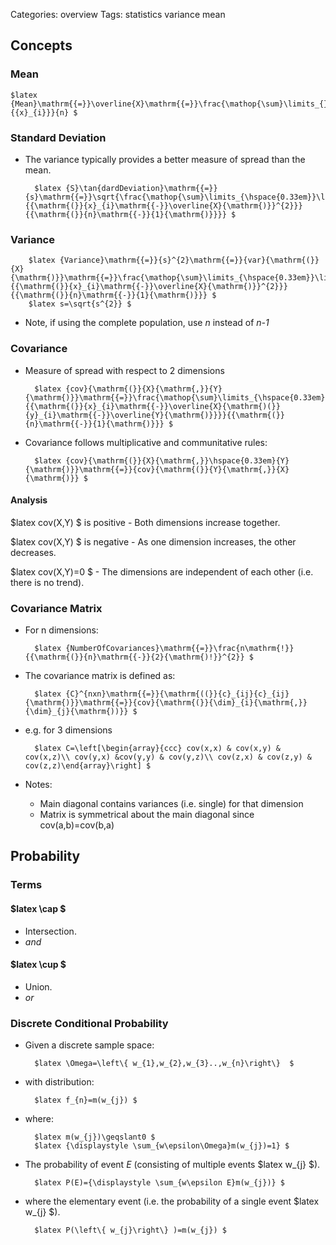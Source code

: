 Categories: overview 
Tags: statistics
      variance
      mean

## Concepts

### Mean

    $latex {Mean}\mathrm{{=}}\overline{X}\mathrm{{=}}\frac{\mathop{\sum}\limits_{}\limits^{n}{{x}_{i}}}{n} $

### Standard Deviation

- The variance typically provides a better measure of spread than the mean.

        $latex {S}\tan{dardDeviation}\mathrm{{=}}{s}\mathrm{{=}}\sqrt{\frac{\mathop{\sum}\limits_{\hspace{0.33em}}\limits^{n}{{\mathrm{(}}{x}_{i}\mathrm{{-}}\overline{X}{\mathrm{)}}^{2}}}{{\mathrm{(}}{n}\mathrm{{-}}{1}{\mathrm{)}}}} $

### Variance

        $latex {Variance}\mathrm{{=}}{s}^{2}\mathrm{{=}}{var}{\mathrm{(}}{X}{\mathrm{)}}\mathrm{{=}}\frac{\mathop{\sum}\limits_{\hspace{0.33em}}\limits^{n}{{\mathrm{(}}{x}_{i}\mathrm{{-}}\overline{X}{\mathrm{)}}^{2}}}{{\mathrm{(}}{n}\mathrm{{-}}{1}{\mathrm{)}}} $
        $latex s=\sqrt{s^{2}} $

- Note, if using the complete population, use *n* instead of *n-1*

### Covariance

- Measure of spread with respect to 2 dimensions

        $latex {cov}{\mathrm{(}}{X}{\mathrm{,}}{Y}{\mathrm{)}}\mathrm{{=}}\frac{\mathop{\sum}\limits_{\hspace{0.33em}}\limits^{n}{{\mathrm{(}}{x}_{i}\mathrm{{-}}\overline{X}{\mathrm{)(}}{y}_{i}\mathrm{{-}}\overline{Y}{\mathrm{)}}}}{{\mathrm{(}}{n}\mathrm{{-}}{1}{\mathrm{)}}} $

- Covariance follows multiplicative and communitative rules:

        $latex {cov}{\mathrm{(}}{X}{\mathrm{,}}\hspace{0.33em}{Y}{\mathrm{)}}\mathrm{{=}}{cov}{\mathrm{(}}{Y}{\mathrm{,}}{X}{\mathrm{)}} $

#### Analysis

$latex cov(X,Y) $ is positive - Both dimensions increase together.

$latex cov(X,Y) $ is negative - As one dimension increases, the other decreases.

$latex cov(X,Y)=0 $ - The dimensions are independent of each other (i.e. there is no trend).

### Covariance Matrix

- For n dimensions:

        $latex {NumberOfCovariances}\mathrm{{=}}\frac{n\mathrm{!}}{{\mathrm{(}}{n}\mathrm{{-}}{2}{\mathrm{)!}}^{2}} $

- The covariance matrix is defined as:

        $latex {C}^{nxn}\mathrm{{=}}{\mathrm{((}}{c}_{ij}{c}_{ij}{\mathrm{)}}\mathrm{{=}}{cov}{\mathrm{(}}{\dim}_{i}{\mathrm{,}}{\dim}_{j}{\mathrm{))}} $

- e.g. for 3 dimensions

        $latex C=\left[\begin{array}{ccc} cov(x,x) & cov(x,y) & cov(x,z)\\ cov(y,x) &cov(y,y) & cov(y,z)\\ cov(z,x) & cov(z,y) & cov(z,z)\end{array}\right] $

- Notes:
  * Main diagonal contains variances (i.e. single) for that dimension
  * Matrix is symmetrical about the main diagonal since cov(a,b)=cov(b,a)


## Probability ##

### Terms ###

#### $latex \cap $

- Intersection.
- *and*


#### $latex \cup $

- Union.
- *or*


### Discrete Conditional Probability

- Given a discrete sample space:

        $latex \Omega=\left\{ w_{1},w_{2},w_{3}..,w_{n}\right\}  $

- with distribution:

        $latex f_{n}=m(w_{j}) $

- where:

        $latex m(w_{j})\geqslant0 $
        $latex {\displaystyle \sum_{w\epsilon\Omega}m(w_{j})=1} $

- The probability of event *E* (consisting of multiple events $latex w\_{j} $).

        $latex P(E)={\displaystyle \sum_{w\epsilon E}m(w_{j})} $

- where the elementary event (i.e. the probability of a single event $latex w\_{j} $).

        $latex P(\left\{ w_{j}\right\} )=m(w_{j}) $

